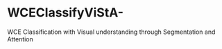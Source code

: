 # WCEClassifyViStA-
WCE Classification with Visual understanding through Segmentation and Attention
